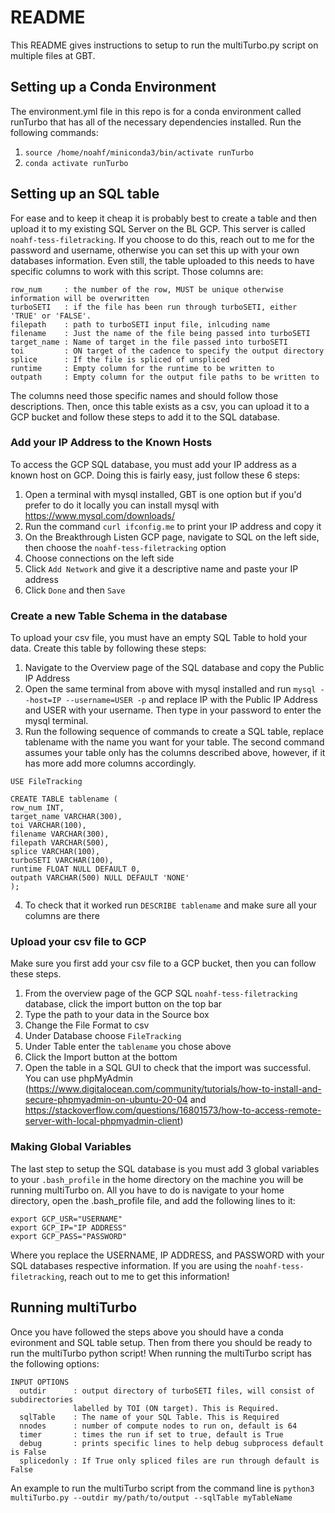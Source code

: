 # README
This README gives instructions to setup to run the multiTurbo.py script on multiple files at GBT.

## Setting up a Conda Environment
The environment.yml file in this repo is for a conda environment called runTurbo
that has all of the necessary dependencies installed. Run the following commands:

1) `source /home/noahf/miniconda3/bin/activate runTurbo`
2) `conda activate runTurbo`

## Setting up an SQL table
For ease and to keep it cheap it is probably best to create a table and then
upload it to my existing SQL Server on the BL GCP. This server is called
`noahf-tess-filetracking`. If you choose to do this, reach out to me for the password
and username, otherwise you can set this up with your own databases information.
Even still, the table uploaded to this needs to have specific columns to work with
this script. Those columns are:
```
row_num     : the number of the row, MUST be unique otherwise information will be overwritten
turboSETI   : if the file has been run through turboSETI, either 'TRUE' or 'FALSE'.
filepath    : path to turboSETI input file, inlcuding name
filename    : Just the name of the file being passed into turboSETI
target_name : Name of target in the file passed into turboSETI
toi         : ON target of the cadence to specify the output directory
splice      : If the file is spliced of unspliced
runtime     : Empty column for the runtime to be written to
outpath     : Empty column for the output file paths to be written to
```
The columns need those specific names and should follow those descriptions. Then,
once this table exists as a csv, you can upload it to a GCP bucket and follow these
steps to add it to the SQL database.

### Add your IP Address to the Known Hosts  
To access the GCP SQL database, you must add your IP address as a known host on GCP.
Doing this is fairly easy, just follow these 6 steps:

1) Open a terminal with mysql installed, GBT is one option but if you'd prefer to
do it locally you can install mysql with https://www.mysql.com/downloads/
2) Run the command `curl ifconfig.me` to print your IP address and copy it
3) On the Breakthrough Listen GCP page, navigate to SQL on the left side, then
choose the `noahf-tess-filetracking` option
4) Choose connections on the left side
5) Click `Add Network` and give it a descriptive name and paste your IP address
6) Click `Done` and then `Save`

### Create a new Table Schema in the database
To upload your csv file, you must have an empty SQL Table to hold your data.
Create this table by following these steps:

1) Navigate to the Overview page of the SQL database and copy the Public IP Address
2) Open the same terminal from above with mysql installed and run
`mysql --host=IP --username=USER -p`
and replace IP with the Public IP Address and USER with your username. Then type
in your password to enter the mysql terminal.
3) Run the following sequence of commands to create a SQL table, replace tablename
with the name you want for your table. The second command assumes your table only
has the columns described above, however, if it has more add more columns accordingly.

`USE FileTracking`
```
CREATE TABLE tablename (
row_num INT,
target_name VARCHAR(300),
toi VARCHAR(100),
filename VARCHAR(300),
filepath VARCHAR(500),
splice VARCHAR(100),
turboSETI VARCHAR(100),
runtime FLOAT NULL DEFAULT 0,
outpath VARCHAR(500) NULL DEFAULT 'NONE'
);
 ```
 
4) To check that it worked run `DESCRIBE tablename` and make sure all your columns
are there

### Upload your csv file to GCP
Make sure you first add your csv file to a GCP bucket, then you can follow these
steps.
1) From the overview page of the GCP SQL `noahf-tess-filetracking` database, click
the import button on the top bar
2) Type the path to your data in the Source box
3) Change the File Format to csv
4) Under Database choose `FileTracking`
5) Under Table enter the `tablename` you chose above
6) Click the Import button at the bottom
7) Open the table in a SQL GUI to check that the import was successful. You can
use phpMyAdmin (https://www.digitalocean.com/community/tutorials/how-to-install-and-secure-phpmyadmin-on-ubuntu-20-04
  and https://stackoverflow.com/questions/16801573/how-to-access-remote-server-with-local-phpmyadmin-client)

### Making Global Variables
The last step to setup the SQL database is you must add 3 global variables to
your `.bash_profile` in the home directory on the machine you will be running
multiTurbo on. All you have to do is navigate to your home directory, open the
.bash_profile file, and add the following lines to it:
```
export GCP_USR="USERNAME"
export GCP_IP="IP ADDRESS"
export GCP_PASS="PASSWORD"
```
Where you replace the USERNAME, IP ADDRESS, and PASSWORD with your SQL databases
respective information. If you are using the `noahf-tess-filetracking`, reach out
to me to get this information!

## Running multiTurbo
Once you have followed the steps above you should have a conda evironment and SQL
table setup. Then from there you should be ready to run the multiTurbo python script!
When running the multiTurbo script has the following options:
```
INPUT OPTIONS
  outdir      : output directory of turboSETI files, will consist of subdirectories
              labelled by TOI (ON target). This is Required.
  sqlTable    : The name of your SQL Table. This is Required
  nnodes      : number of compute nodes to run on, default is 64
  timer       : times the run if set to true, default is True
  debug       : prints specific lines to help debug subprocess default is False
  splicedonly : If True only spliced files are run through default is False
  ```

An example to run the multiTurbo script from the command line is
`python3 multiTurbo.py --outdir my/path/to/output --sqlTable myTableName`
